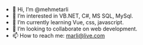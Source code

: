 - 👋 Hi, I’m @mehmetarli
- 👀 I’m interested in VB.NET, C#, MS SQL, MySql.
- 🌱 I’m currently learning Vue, css, javascript.
- 💞️ I’m looking to collaborate on web development.
- 📫 How to reach me: marli@live.com

<!---
mehmetarli/mehmetarli is a ✨ special ✨ repository because its `README.md` (this file) appears on your GitHub profile.
You can click the Preview link to take a look at your changes.
--->
